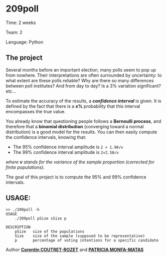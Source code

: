 209poll
===

Time:       2 weeks

Team:       2

Language:   Python


The project
----
Several months before an important election, many polls seem to pop up from nowhere. Their interpretations are often surrounded by uncertainty: to what extent are these polls reliable? Why are there so many differences between poll institutes? And from day to day? Is a 3% variation significant? etc...

To estimate the accuracy of the results, a ***confidence interval*** is given. It is defined by the fact that there is a **x%** probability that this interval encompasses the true value.

You already know that questioning people follows a **Bernoulli process**, and therefore that a **binomial distribution** (converging toward a normal distribution) is a good model for the results. You can then easily compute the confidence intervals, knowing that:
* The 95% confidence interval amplitude is `2 × 1.96√v`
* The 99% confidence interval amplitude is `2×2.58√v`

*where **v** stands for the variance of the sample proportion (corrected for finite populations).*

The goal of this project is to compute the 95% and 99% confidence intervals.

## USAGE:

```
>> ./209poll -h
USAGE
    ./209poll pSize sSize p

DESCRIPTION
    pSize   size of the populations
    Size    size of the sample (supposed to be representative)
    p       percentage of voting intentions for a specific candidate
```

Author [**Corentin COUTRET-ROZET**](https://github.com/sheiiva) and [**PATRICIA MONFA-MATAS**](https://github.com/patumm)
